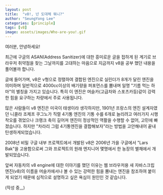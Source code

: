 ```yaml
---
layout: post
title:  "v8!, 넌 도대체 뭐니?"
author: "SeungYong Lee"
categories: [principle]
tags: [v8]
image: assets/images/Who-are-you!.gif
---
```

여러분, 안녕하세요!

최근에 구글의 ASAN(Address Sanitizer)에 대한 흥미로운 글을 접하게 된 계기로 브라우저 취약점을 찾는 그날까지를 고대하는 마음으로 지금까지 v8을 공부 했던 내용을 풀어볼까 합니다.

글에 들어가며, v8은 v형으로 정렬하여 결합된 엔진으로 실린더가 8개가 달린 엔진을 의미하며 일반적으로 4000cc이상의 배기량을 퍼포먼스를 뿜내며 일명 "기름 먹는 하마"의 별칭을 가지고 있습니다. 특히 이 엔진은 머슬카(고급차와 스포츠카등)같이 강력한 힘을 요구하는 차량에서 주로 사용됩니다. 

많은 사람들이 v8 엔진은 미국이 태생이라 생각하지만, 1901년 프랑스의 엔진 설계자였던 니콜라 조제프 쿠그노가 직렬 4기통 엔진의 기통 수를 6개로 늘리려고 여러가지 시행착오를 겪었으나 크랭크 축이 길어져 엔진이 정상적인 역활을 수행할 수 없어, 고민에 빠졌습니다. 하지만 "차라리 그럼 4기통엔진을 결합해보자"라는 방법을 고안해내어 끝내 탄생하게되었습니다.

2008년 비밀 구글 내부 프로젝트에서 개발된 v8은 2006년 가을 구글에서 "Lars Bak"을 고용함으로써 그와 프로젝트의 원래 엔지니어 몇명에서 한 농장의 별채에서 개발되었습니다.  

앞써 자동차의 v8 engine에 대한 이야기를 했던 이유는 웹 브라우저용 새 자바스크립 엔진(v8)의 이름을 머슬카에서나 볼 수 있는 강력한 힘을 뿜내는 엔진을 참조하여 붙이게 되었기 때문에 심적으로 설명하고 싶은 욕심이 원인인 것 같습니다.

(작성 중,,,)
